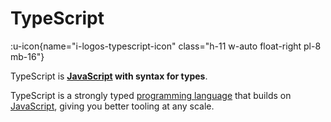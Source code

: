 # TypeScript

:u-icon{name="i-logos-typescript-icon" class="h-11 w-auto float-right pl-8 mb-16"}

TypeScript is **[JavaScript](/javascript) with syntax for types**.

TypeScript is a strongly typed [programming language](/programming#programming-language) that builds on [JavaScript](/javascript), giving you better tooling at any scale.
